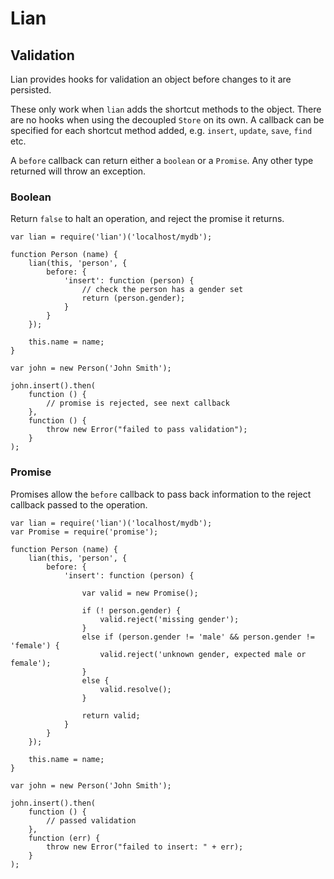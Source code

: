 # Lian

## Validation

Lian provides hooks for validation an object before changes to it are persisted.

These only work when `lian` adds the shortcut methods to the object. There are no hooks when using the decoupled `Store` on its own. A callback can be specified for each shortcut method added, e.g. `insert`, `update`, `save`, `find` etc.

A `before` callback can return either a `boolean` or a `Promise`. Any other type returned will throw an exception.

### Boolean

Return `false` to halt an operation, and reject the promise it returns. 

    var lian = require('lian')('localhost/mydb');

    function Person (name) {
        lian(this, 'person', {
            before: {
                'insert': function (person) {
                    // check the person has a gender set
                    return (person.gender);
                }
            }
        });

        this.name = name;
    }

    var john = new Person('John Smith');

    john.insert().then(
        function () {
            // promise is rejected, see next callback
        },
        function () {
            throw new Error("failed to pass validation");
        }
    );

### Promise

Promises allow the `before` callback to pass back information to the reject callback passed to the operation.

    var lian = require('lian')('localhost/mydb');
    var Promise = require('promise');

    function Person (name) {
        lian(this, 'person', {
            before: {
                'insert': function (person) {

                    var valid = new Promise();

                    if (! person.gender) {
                        valid.reject('missing gender');
                    }
                    else if (person.gender != 'male' && person.gender != 'female') {
                        valid.reject('unknown gender, expected male or female');
                    }
                    else {
                        valid.resolve();
                    }

                    return valid;
                }
            }
        });

        this.name = name;
    }

    var john = new Person('John Smith');

    john.insert().then(
        function () {
            // passed validation
        },
        function (err) {
            throw new Error("failed to insert: " + err);
        }
    );
